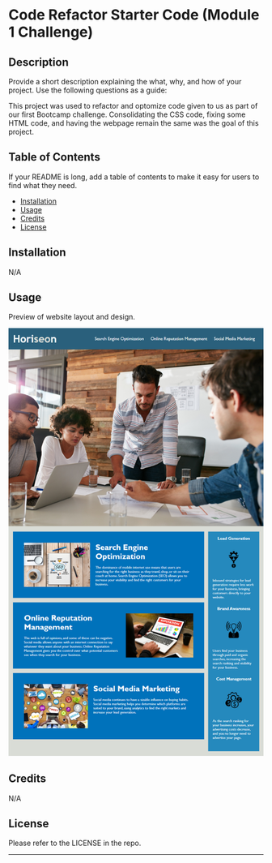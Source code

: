 # Code Refactor Starter Code (Module 1 Challenge)

## Description

Provide a short description explaining the what, why, and how of your project. Use the following questions as a guide:

This project was used to refactor and optomize code given to us as part of our first Bootcamp challenge. Consolidating the CSS code, fixing some HTML code, and having the webpage remain the same was the goal of this project.


## Table of Contents

If your README is long, add a table of contents to make it easy for users to find what they need.

- [Installation](#installation)
- [Usage](#usage)
- [Credits](#credits)
- [License](#license)

## Installation

N/A

## Usage

Preview of website layout and design.

![Sample Website Preview](Develop\assets\images\website-demo.png)

## Credits

N/A

## License

Please refer to the LICENSE in the repo.

---